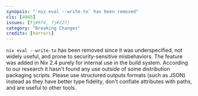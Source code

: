 ```yaml
---
synopsis: "`nix eval --write-to` has been removed"
cls: [4045]
issues: [fj#974, fj#227]
category: "Breaking Changes"
credits: [horrors]
---
```


`nix eval --write-to` has been removed since it was underspecified, not widely
useful, and prone to security-sensitive misbehaviors. The feature was added in
Nix 2.4 purely for internal use in the build system. According to our research
it hasn't found any use outside of some distribution packaging scripts. Please
use structured outputs formats (such as JSON) instead as they have better type
fidelity, don't conflate attributes with paths, and are useful to other tools.
